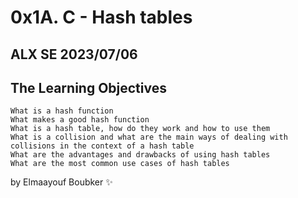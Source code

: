 # 0x1A. C - Hash tables
## ALX SE 2023/07/06
## The Learning Objectives

	What is a hash function
	What makes a good hash function
	What is a hash table, how do they work and how to use them
	What is a collision and what are the main ways of dealing with collisions in the context of a hash table
	What are the advantages and drawbacks of using hash tables
	What are the most common use cases of hash tables

by Elmaayouf Boubker ✨

